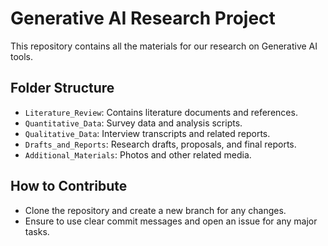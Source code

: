 # Generative AI Research Project
This repository contains all the materials for our research on Generative AI tools. 

## Folder Structure
- `Literature_Review`: Contains literature documents and references.
- `Quantitative_Data`: Survey data and analysis scripts.
- `Qualitative_Data`: Interview transcripts and related reports.
- `Drafts_and_Reports`: Research drafts, proposals, and final reports.
- `Additional_Materials`: Photos and other related media.

## How to Contribute
- Clone the repository and create a new branch for any changes.
- Ensure to use clear commit messages and open an issue for any major tasks.
